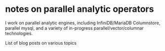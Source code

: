 # notes on parallel analytic operators
I work on parallel analytic engines, including InfiniDB/MariaDB Columnstore, parallel mysql, and a variety of in-progress parallel/vector/columnar technologies.

List of blog posts on various topics
